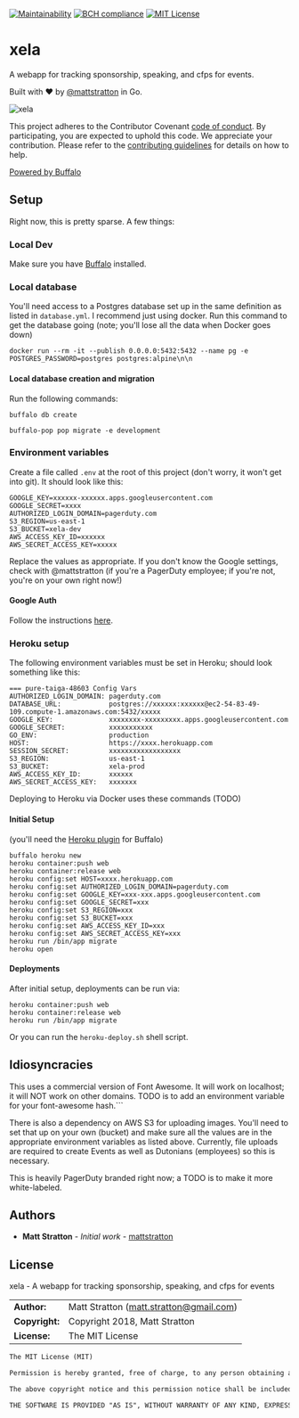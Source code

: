 [![Maintainability](https://api.codeclimate.com/v1/badges/ece4873a022c341da7de/maintainability)](https://codeclimate.com/github/mattstratton/xela/maintainability) [![BCH compliance](https://bettercodehub.com/edge/badge/mattstratton/xela?branch=master)](https://bettercodehub.com/) [![MIT License](https://img.shields.io/badge/License-MIT-yellow.svg)](LICENSE)

# xela

A webapp for tracking sponsorship, speaking, and cfps for events.

Built with :heart: by [@mattstratton](https://github.com/mattstratton) in Go.


![xela](https://raw.githubusercontent.com/mattstratton/xela/master/assets/images/xela-logo.png)


This project adheres to the Contributor Covenant [code of conduct](CODE_OF_CONDUCT.md). By participating, you are expected to uphold this code. We appreciate your contribution. Please refer to the [contributing guidelines](CONTRIBUTING.md) for details on how to help.

[Powered by Buffalo](http://gobuffalo.io)

## Setup

Right now, this is pretty sparse. A few things:

### Local Dev

Make sure you have [Buffalo](http://gobuffalo.io) installed.

### Local database

You'll need access to a Postgres database set up in the same definition as listed in `database.yml`. I recommend just using docker. Run this command to get the database going (note; you'll lose all the data when Docker goes down)

```
docker run --rm -it --publish 0.0.0.0:5432:5432 --name pg -e POSTGRES_PASSWORD=postgres postgres:alpine\n\n
```
#### Local database creation and migration

Run the following commands:

`buffalo db create`

`buffalo-pop pop migrate -e development`


### Environment variables

Create a file called `.env` at the root of this project (don't worry, it won't get into git). It should look like this:

```
GOOGLE_KEY=xxxxxx-xxxxxx.apps.googleusercontent.com
GOOGLE_SECRET=xxxx
AUTHORIZED_LOGIN_DOMAIN=pagerduty.com
S3_REGION=us-east-1
S3_BUCKET=xela-dev
AWS_ACCESS_KEY_ID=xxxxxx
AWS_SECRET_ACCESS_KEY=xxxxx
```

Replace the values as appropriate. If you don't know the Google settings, check with @mattstratton (if you're a PagerDuty employee; if you're not, you're on your own right now!)

#### Google Auth

Follow the instructions [here](https://github.com/mattstratton/xela/blob/master/xela-google-auth.pdf).

### Heroku setup

The following environment variables must be set in Heroku; should look something like this:

```
=== pure-taiga-48603 Config Vars
AUTHORIZED_LOGIN_DOMAIN: pagerduty.com
DATABASE_URL:            postgres://xxxxxx:xxxxxx@ec2-54-83-49-109.compute-1.amazonaws.com:5432/xxxxx
GOOGLE_KEY:              xxxxxxxx-xxxxxxxxx.apps.googleusercontent.com
GOOGLE_SECRET:           xxxxxxxxxxx
GO_ENV:                  production
HOST:                    https://xxxx.herokuapp.com
SESSION_SECRET:          xxxxxxxxxxxxxxxxxx
S3_REGION:               us-east-1
S3_BUCKET:               xela-prod
AWS_ACCESS_KEY_ID:       xxxxxx
AWS_SECRET_ACCESS_KEY:   xxxxxxx
```

Deploying to Heroku via Docker uses these commands (TODO)

#### Initial Setup

(you'll need the [Heroku plugin](https://github.com/gobuffalo/buffalo-heroku) for Buffalo)
```
buffalo heroku new
heroku container:push web
heroku container:release web
heroku config:set HOST=xxxx.herokuapp.com
heroku config:set AUTHORIZED_LOGIN_DOMAIN=pagerduty.com
heroku config:set GOOGLE_KEY=xxx-xxx.apps.googleusercontent.com
heroku config:set GOOGLE_SECRET=xxx
heroku config:set S3_REGION=xxx
heroku config:set S3_BUCKET=xxx
heroku config:set AWS_ACCESS_KEY_ID=xxx
heroku config:set AWS_SECRET_ACCESS_KEY=xxx
heroku run /bin/app migrate
heroku open
```

#### Deployments

After initial setup, deployments can be run via:

```
heroku container:push web
heroku container:release web
heroku run /bin/app migrate
```

Or you can run the `heroku-deploy.sh` shell script.

## Idiosyncracies

This uses a commercial version of Font Awesome. It will work on localhost; it will NOT work on other domains. TODO is to add an environment variable for your font-awesome hash.```

There is also a dependency on AWS S3 for uploading images. You'll need to set that up on your own (bucket) and make sure all the values are in the appropriate environment variables as listed above. Currently, file uploads are required to create Events as well as Dutonians (employees) so this is necessary.

This is heavily PagerDuty branded right now; a TODO is to make it more white-labeled.


## Authors

- **Matt Stratton** - *Initial work* - [mattstratton](https://github.com/mattstratton)

## License

xela - A webapp for tracking sponsorship, speaking, and cfps for events

|                      |                                          |
|:---------------------|:-----------------------------------------|
| **Author:**          | Matt Stratton (<matt.stratton@gmail.com>)
| **Copyright:**       | Copyright 2018, Matt Stratton
| **License:**         | The MIT License

```markdown
The MIT License (MIT)

Permission is hereby granted, free of charge, to any person obtaining a copy of this software and associated documentation files (the "Software"), to deal in the Software without restriction, including without limitation the rights to use, copy, modify, merge, publish, distribute, sublicense, and/or sell copies of the Software, and to permit persons to whom the Software is furnished to do so, subject to the following conditions:

The above copyright notice and this permission notice shall be included in all copies or substantial portions of the Software.

THE SOFTWARE IS PROVIDED "AS IS", WITHOUT WARRANTY OF ANY KIND, EXPRESS OR IMPLIED, INCLUDING BUT NOT LIMITED TO THE WARRANTIES OF MERCHANTABILITY, FITNESS FOR A PARTICULAR PURPOSE AND NONINFRINGEMENT. IN NO EVENT SHALL THE AUTHORS OR COPYRIGHT HOLDERS BE LIABLE FOR ANY CLAIM, DAMAGES OR OTHER LIABILITY, WHETHER IN AN ACTION OF CONTRACT, TORT OR OTHERWISE, ARISING FROM, OUT OF OR IN CONNECTION WITH THE SOFTWARE OR THE USE OR OTHER DEALINGS IN THE SOFTWARE.

```